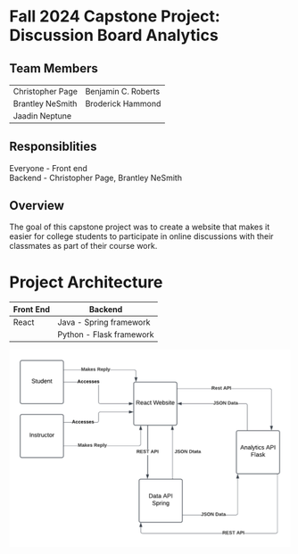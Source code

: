 # Fall 2024 Capstone Project: Discussion Board Analytics

## Team Members
|                |                    |
|----------------|--------------------|
|Christopher Page| Benjamin C. Roberts|
|Brantley NeSmith| Broderick Hammond|
|Jaadin Neptune| |

## Responsiblities
Everyone - Front end\
Backend - Christopher Page, Brantley NeSmith

## Overview
The goal of this capstone project was to create a website that makes it easier for college students to participate in online discussions with their classmates as part of their  course work. 

# Project Architecture

| Front End | Backend
|---------- | -------|
| React     | Java - Spring framework |
|           | Python - Flask framework|

![](./screenshots/arch.png)


